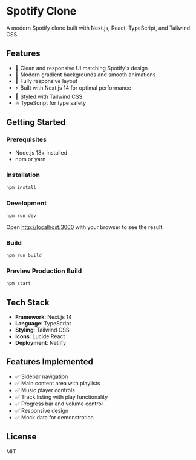 # Spotify Clone

A modern Spotify clone built with Next.js, React, TypeScript, and Tailwind CSS.

## Features

- 🎵 Clean and responsive UI matching Spotify's design
- 🎨 Modern gradient backgrounds and smooth animations
- 📱 Fully responsive layout
- ⚡ Built with Next.js 14 for optimal performance
- 🎨 Styled with Tailwind CSS
- 🔥 TypeScript for type safety

## Getting Started

### Prerequisites

- Node.js 18+ installed
- npm or yarn

### Installation

```bash
npm install
```

### Development

```bash
npm run dev
```

Open [http://localhost:3000](http://localhost:3000) with your browser to see the result.

### Build

```bash
npm run build
```

### Preview Production Build

```bash
npm start
```

## Tech Stack

- **Framework**: Next.js 14
- **Language**: TypeScript
- **Styling**: Tailwind CSS
- **Icons**: Lucide React
- **Deployment**: Netlify

## Features Implemented

- ✅ Sidebar navigation
- ✅ Main content area with playlists
- ✅ Music player controls
- ✅ Track listing with play functionality
- ✅ Progress bar and volume control
- ✅ Responsive design
- ✅ Mock data for demonstration

## License

MIT
